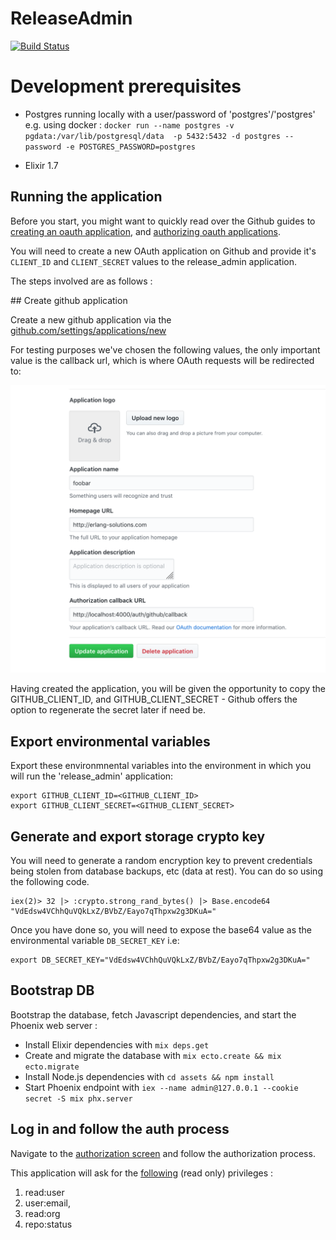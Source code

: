 # ReleaseAdmin

[![Build Status](https://travis-ci.org/sescobb27/release_admin.svg?branch=master)](https://travis-ci.org/sescobb27/release_admin)

# Development prerequisites

* Postgres running locally with a user/password of 'postgres'/'postgres' e.g. using docker : `docker run --name postgres -v pgdata:/var/lib/postgresql/data  -p 5432:5432 -d postgres --password -e POSTGRES_PASSWORD=postgres`

* Elixir 1.7

## Running the application

Before you start, you might want to quickly read over the Github guides to [creating an oauth application](https://developer.github.com/apps/building-oauth-apps/creating-an-oauth-app/), and [authorizing oauth applications](https://developer.github.com/apps/building-oauth-apps/authorizing-oauth-apps/).

You will need to create a new OAuth application on Github and provide it's `CLIENT_ID` and `CLIENT_SECRET` values to the release_admin application.

The steps involved are as follows :

## Create github application

Create a new github application via the [github.com/settings/applications/new](https://github.com/settings/applications/new)

For testing purposes we've chosen the following values, the only important value is the callback url, which is where OAuth requests will be redirected to:

![Image of Github OAuth setup](docs/github-setup-for-ueberauth.png)

Having created the application, you will be given the opportunity to copy the GITHUB_CLIENT_ID, and GITHUB_CLIENT_SECRET - Github offers the option to regenerate the secret later if need be.


## Export environmental variables

Export these environmnental variables into the environment in which you will run the 'release_admin' application:

```
export GITHUB_CLIENT_ID=<GITHUB_CLIENT_ID>
export GITHUB_CLIENT_SECRET=<GITHUB_CLIENT_SECRET>
```

## Generate and export storage crypto key 

You will need to generate a random encryption key to prevent credentials being stolen from database backups, etc (data at rest). You can do so using the following code. 

```
iex(2)> 32 |> :crypto.strong_rand_bytes() |> Base.encode64
"VdEdsw4VChhQuVQkLxZ/BVbZ/Eayo7qThpxw2g3DKuA="
```


Once you have done so, you will need to expose the base64 value as the environmental variable `DB_SECRET_KEY` i.e: 

```
export DB_SECRET_KEY="VdEdsw4VChhQuVQkLxZ/BVbZ/Eayo7qThpxw2g3DKuA="
```

## Bootstrap DB

Bootstrap the database, fetch Javascript dependencies, and start the Phoenix web server :

  * Install Elixir dependencies with `mix deps.get`
  * Create and migrate the database with `mix ecto.create && mix ecto.migrate`
  * Install Node.js dependencies with `cd assets && npm install`
  * Start Phoenix endpoint with `iex --name admin@127.0.0.1 --cookie secret -S mix phx.server`

## Log in and follow the auth process

Navigate to the [authorization screen](http://localhost:4000/auth/github) and follow the authorization process.

This application will ask for the [following](https://github.com/sescobb27/release_admin/blob/a881d7412e934b12533fe3a05349d81f30bfe1df/config/config.exs#L27) (read only) privileges :

1. read:user
2. user:email,
3. read:org
4. repo:status
